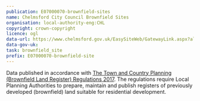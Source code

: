 ```yaml
---
publication: E07000070-brownfield-sites
name: Chelmsford City Council Brownfield Sites
organisation: local-authority-eng:CHL
copyright: crown-copyright
licence: ogl
data-url: https://www.chelmsford.gov.uk/EasySiteWeb/GatewayLink.aspx?alId=1095043
data-gov-uk: 
task: brownfield_site
prefix: E07000070-brownfield-site
---
```


Data published in accordance with [The Town and Country Planning (Brownfield Land Register) Regulations 2017](http://www.legislation.gov.uk/uksi/2017/403/contents/made).
The regulations require Local Planning Authorities to prepare, maintain and publish registers of previously developed (brownfield) land suitable for residential development.

